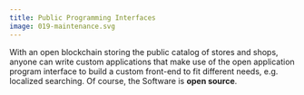 ```yaml
---
title: Public Programming Interfaces
image: 019-maintenance.svg
---
```


With an open blockchain storing the public catalog of stores and shops, anyone
can write custom applications that make use of the open application program
interface to build a custom front-end to fit different needs, e.g. localized
searching. Of course, the Software is **open source**.
